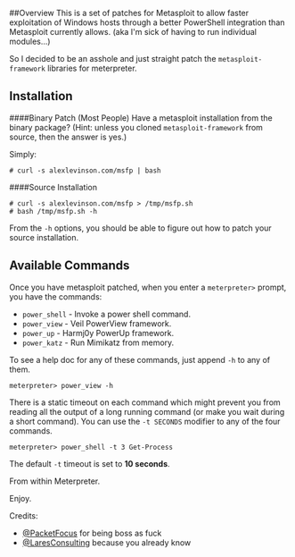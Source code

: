 ##Overview
This is a set of patches for Metasploit to allow faster exploitation of Windows hosts through a better PowerShell integration than Metasploit currently allows. (aka I'm sick of having to run individual modules...)

So I decided to be an asshole and just straight patch the `metasploit-framework` libraries for meterpreter.

## Installation
####Binary Patch (Most People)
Have a metasploit installation from the binary package? (Hint: unless you cloned `metasploit-framework` from source, then the answer is yes.)

Simply:

```
# curl -s alexlevinson.com/msfp | bash
```

####Source Installation
```
# curl -s alexlevinson.com/msfp > /tmp/msfp.sh
# bash /tmp/msfp.sh -h
```
From the `-h` options, you should be able to figure out how to patch your source installation.

## Available Commands

Once you have metasploit patched, when you enter a `meterpreter>` prompt, you have the commands:

 * `power_shell` - Invoke a power shell command.
 * `power_view` - Veil PowerView framework.
 * `power_up` - Harmj0y PowerUp framework.
 * `power_katz` - Run Mimikatz from memory.
 
To see a help doc for any of these commands, just append `-h` to any of them.

```
meterpreter> power_view -h
```
 
There is a static timeout on each command which might prevent you from reading all the output of a long running command (or make you wait during a short command). You can use the `-t SECONDS` modifier to any of the four commands.

```
meterpreter> power_shell -t 3 Get-Process
```
The default `-t` timeout is set to **10 seconds**.


 
From within Meterpreter.

Enjoy.

Credits:

- [@PacketFocus](https://twitter.com/packetfocus) for being boss as fuck
- [@LaresConsulting](https://twitter.com/laresconsulting) because you already know